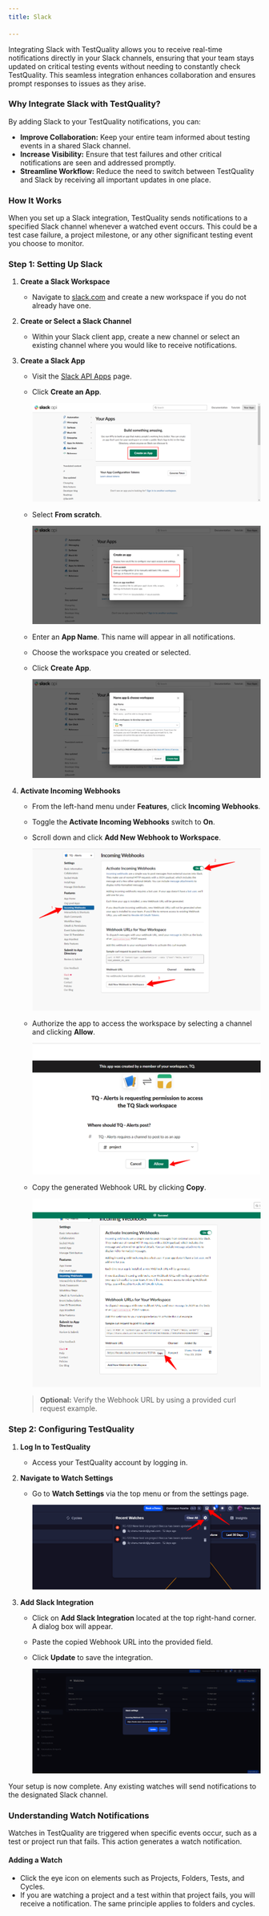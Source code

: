```yaml
---
title: Slack

---
```


Integrating Slack with TestQuality allows you to receive real-time notifications directly in your Slack channels, ensuring that your team stays updated on critical testing events without needing to constantly check TestQuality. This seamless integration enhances collaboration and ensures prompt responses to issues as they arise.

### Why Integrate Slack with TestQuality?

By adding Slack to your TestQuality notifications, you can:

- **Improve Collaboration:** Keep your entire team informed about testing events in a shared Slack channel.
- **Increase Visibility:** Ensure that test failures and other critical notifications are seen and addressed promptly.
- **Streamline Workflow:** Reduce the need to switch between TestQuality and Slack by receiving all important updates in one place.

### How It Works

When you set up a Slack integration, TestQuality sends notifications to a specified Slack channel whenever a watched event occurs. This could be a test case failure, a project milestone, or any other significant testing event you choose to monitor.

### Step 1: Setting Up Slack

1. **Create a Slack Workspace**
    - Navigate to [slack.com](https://slack.com) and create a new workspace if you do not already have one.

2. **Create or Select a Slack Channel**
    - Within your Slack client app, create a new channel or select an existing channel where you would like to receive notifications.

3. **Create a Slack App**
    - Visit the [Slack API Apps](https://api.slack.com/apps) page.
    - Click **Create an App**.

         ![img_89.png](img/img_89.png)
    - Select **From scratch**.

         ![img_90.png](img/img_90.png)
    - Enter an **App Name**. This name will appear in all notifications.
    - Choose the workspace you created or selected.
    - Click **Create App**.

        ![img_91.png](img/img_91.png)


4. **Activate Incoming Webhooks**
    - From the left-hand menu under **Features**, click **Incoming Webhooks**.
    - Toggle the **Activate Incoming Webhooks** switch to **On**.
    - Scroll down and click **Add New Webhook to Workspace**.

        ![img_92.png](img/img_92.png)
    - Authorize the app to access the workspace by selecting a channel and clicking **Allow**.

        ![img_93.png](img/img_93.png)
    - Copy the generated Webhook URL by clicking **Copy**.

        ![img_94.png](img/img_94.png)

    > **Optional:** Verify the Webhook URL by using a provided curl request example.

### Step 2: Configuring TestQuality

1. **Log In to TestQuality**
    - Access your TestQuality account by logging in.

2. **Navigate to Watch Settings**
    - Go to **Watch Settings** via the top menu or from the settings page.

         ![img_95.png](img/img_95.png)

3. **Add Slack Integration**
    - Click on **Add Slack Integration** located at the top right-hand corner. A dialog box will appear.
    - Paste the copied Webhook URL into the provided field.
    - Click **Update** to save the integration.

        ![img_96.png](img/img_96.png)

Your setup is now complete. Any existing watches will send notifications to the designated Slack channel.

### Understanding Watch Notifications

Watches in TestQuality are triggered when specific events occur, such as a test or project run that fails. This action generates a watch notification.

#### Adding a Watch

- Click the eye icon on elements such as Projects, Folders, Tests, and Cycles.
- If you are watching a project and a test within that project fails, you will receive a notification. The same principle applies to folders and cycles.

